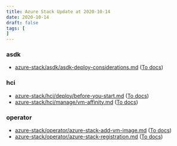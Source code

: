 ```yaml
---
title: Azure Stack Update at 2020-10-14
date: 2020-10-14
draft: false
tags: [
]
---
```


### asdk
- [azure-stack/asdk/asdk-deploy-considerations.md](https://github.com/MicrosoftDocs/azure-stack-docs/compare/ead3ee7..8365dae#diff-752aa80d918ac74509566bbfbf87ad878a24cd25c62bcaad4b205a5f6e8d65ef) ([To docs](https://docs.microsoft.com/en-us/azure-stack/asdk/asdk-deploy-considerations?WT.mc_id=AZ-MVP-5003408))
    
### hci
- [azure-stack/hci/deploy/before-you-start.md](https://github.com/MicrosoftDocs/azure-stack-docs/compare/ead3ee7..8365dae#diff-999c1d3cdfb8db3c8e49bf1b875c6fdd1fe1e97bfa8c1f2d0348917a4c5eb588) ([To docs](https://docs.microsoft.com/en-us/azure-stack/hci/deploy/before-you-start?WT.mc_id=AZ-MVP-5003408))
- [azure-stack/hci/manage/vm-affinity.md](https://github.com/MicrosoftDocs/azure-stack-docs/compare/ead3ee7..8365dae#diff-cb13dc0128e0415ebf62504e8e92c4a71aded421bb94c869b3b9b86097c825c5) ([To docs](https://docs.microsoft.com/en-us/azure-stack/hci/manage/vm-affinity?WT.mc_id=AZ-MVP-5003408))
    
### operator
- [azure-stack/operator/azure-stack-add-vm-image.md](https://github.com/MicrosoftDocs/azure-stack-docs/compare/ead3ee7..8365dae#diff-8ad06e4ef17a2d83bd9e1153ace586fda51cc9640deb6f2963d35bbe1768689d) ([To docs](https://docs.microsoft.com/en-us/azure-stack/operator/azure-stack-add-vm-image?WT.mc_id=AZ-MVP-5003408))
- [azure-stack/operator/azure-stack-registration.md](https://github.com/MicrosoftDocs/azure-stack-docs/compare/ead3ee7..8365dae#diff-95b080b298dcb2f932977973bd3379bacc238716d94efcaf454f4a3ac204d0c1) ([To docs](https://docs.microsoft.com/en-us/azure-stack/operator/azure-stack-registration?WT.mc_id=AZ-MVP-5003408))
    
